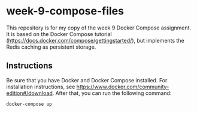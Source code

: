 # week-9-compose-files
This repository is for my copy of the week 9 Docker Compose assignment.  It is based on the Docker Compose tutorial (https://docs.docker.com/compose/gettingstarted/), but implements the Redis caching as persistent storage.

## Instructions
Be sure that you have Docker and Docker Compose installed.  For installation instructions, see https://www.docker.com/community-edition#/download.  After that, you can run the following command:

`docker-compose up`

